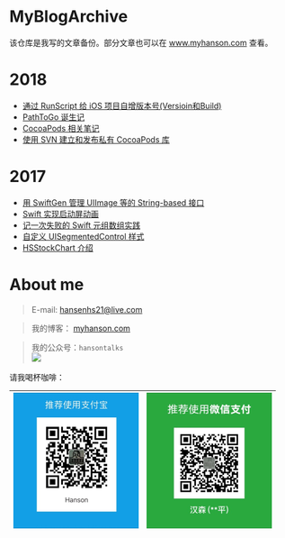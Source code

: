 # MyBlogArchive

该仓库是我写的文章备份。部分文章也可以在 www.myhanson.com 查看。

# 2018

- [通过 RunScript 给 iOS 项目自增版本号(Versioin和Build)](/2018/通过RunScript给iOS项目自增版本号(Versioin和Build)_20180314.md)
- [PathToGo 诞生记](/2018/PathToGo诞生记_20180302.md)
- [CocoaPods 相关笔记](/2018/CocoaPods相关笔记_20180322.md)
- [使用 SVN 建立和发布私有 CocoaPods 库](/2018/使用SVN建立和发布私有CocoaPods库_20180328.md) 

# 2017

- [用 SwiftGen 管理 UIImage 等的 String-based 接口](/2017/用SwiftGen管理UIImage等的String-based接口20171208.md)
- [Swift 实现启动屏动画](/2017/Swift实现启动屏动画.md)
- [记一次失败的 Swift 元组数组实践](/2017/记一次失败的Swift元组数组实践.md)
- [自定义 UISegmentedControl 样式](/2017/自定义UISegmentedControl样式.md)
- [HSStockChart 介绍](/2017/HSStockChart介绍.md)

# About me

> E-mail: hansenhs21@live.com

> 我的博客： [myhanson.com](www.myhanson.com)

> 我的公众号：`hansontalks`  
![](https://raw.githubusercontent.com/zyphs21/HSStockChart/master/DemoScreenshot/qrcode_for_hansontalk.jpg)

请我喝杯咖啡：

<img src="https://raw.githubusercontent.com/zyphs21/MyBlogArchive/master/OtherResources/alipay.jpg" width = "223" height = "241" alt="AliPay" align=center /> | <img src="https://raw.githubusercontent.com/zyphs21/MyBlogArchive/master/OtherResources/wechatpay.jpg" width = "223" height = "241" alt="AliPay" align=center />
--------------------- | ---------------------

